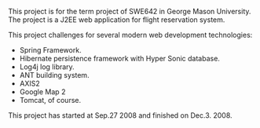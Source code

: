 This project is for the term project of SWE642 in George Mason University.
The project is a J2EE web application for flight reservation system.

This project challenges for several modern web development technologies:
  * Spring Framework.
  * Hibernate persistence framework with Hyper Sonic database.
  * Log4j log library.
  * ANT building system.
  * AXIS2
  * Google Map 2
  * Tomcat, of course.

This project has started at Sep.27 2008 and finished on Dec.3. 2008.